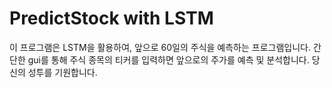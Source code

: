 # PredictStock with LSTM

이 프로그램은 LSTM을 활용하여, 앞으로 60일의 주식을 예측하는 프로그램입니다.
간단한 gui를 통해 주식 종목의 티커를 입력하면 앞으로의 주가를 예측 및 분석합니다.
당신의 성투를 기원합니다.
